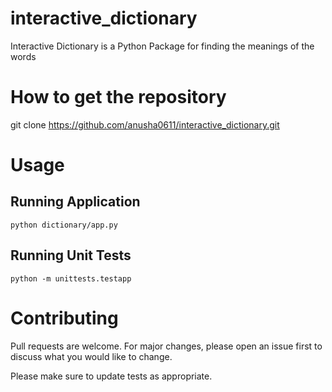 # interactive_dictionary

Interactive Dictionary is a Python Package for finding the meanings of the words

# How to get the repository

git clone https://github.com/anusha0611/interactive_dictionary.git

# Usage
## Running Application
    
    python dictionary/app.py
  
## Running Unit Tests

    python -m unittests.testapp


# Contributing
Pull requests are welcome. For major changes, please open an issue first to discuss what you would like to change.

Please make sure to update tests as appropriate.

